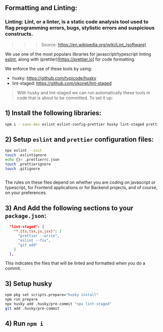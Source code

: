 
## **Formatting and Linting:**

### Linting: Lint, or a linter, is a static code analysis tool used to flag programming errors, bugs, stylistic errors and suspicious constructs.

>>> Source: https://en.wikipedia.org/wiki/Lint_(software)

We use one of the most populars libraries for javascript/typescript linting [eslint](https://eslint.org/), along with (prettier)[https://prettier.io] for code formatting.

We enforce the use of these tools by using:

- husky: https://github.com/typicode/husky 
- lint-staged: https://github.com/okonet/lint-staged 


> With husky and lint-staged we can run automatically these tools in code that is about to be committed. To set it up:

## 1) Install the following libraries:

```bash
npm i --save-dev eslint eslint-config-prettier husky lint-staged prettier
``` 

## 2) Setup `eslint` and `prettier` configuration files:

```bash
npx eslint --init
touch .eslintignore
echo {}> .prettierrc.json
touch .prettierignore
touch .gitignore
 
```

The rules on these files depend on whether you are coding on javascript or typescript, for Frontend applications or for Backend projects, and of course, on your preferences.

## 3) And Add the following sections to your `package.json`:

```json
  "lint-staged": {
    "*.{ts,tsx,js,jsx}": [
      "prettier --write",
      "eslint --fix",
      "git add"
    ]
  },
```

This indicates the files that will be linted and formatted when you do a commit.

## 3) Setup husky

```bash
npm pkg set scripts.prepare="husky install"
npm run prepare
npx husky add .husky/pre-commit "npx lint-staged"
git add .husky/pre-commit
```




## 4) Run `npm i` 
